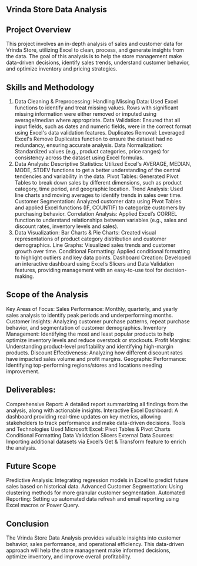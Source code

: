 Vrinda Store Data Analysis
---------------------------------

Project Overview
-----------------------------

This project involves an in-depth analysis of sales and customer data for Vrinda Store, utilizing Excel to clean, process, and generate insights from the data. The goal of this analysis is to help the store management make data-driven decisions, identify sales trends, understand customer behavior, and optimize inventory and pricing strategies.

Skills and Methodology
------------------------------------------------
1. Data Cleaning & Preprocessing:
Handling Missing Data: Used Excel functions to identify and treat missing values. Rows with significant missing information were either removed or imputed using average/median where appropriate.
Data Validation: Ensured that all input fields, such as dates and numeric fields, were in the correct format using Excel's data validation features.
Duplicates Removal: Leveraged Excel's Remove Duplicates function to ensure the dataset had no redundancy, ensuring accurate analysis.
Data Normalization: Standardized values (e.g., product categories, price ranges) for consistency across the dataset using Excel formulas.
2. Data Analysis:
Descriptive Statistics: Utilized Excel's AVERAGE, MEDIAN, MODE, STDEV functions to get a better understanding of the central tendencies and variability in the data.
Pivot Tables: Generated Pivot Tables to break down sales by different dimensions, such as product category, time period, and geographic location.
Trend Analysis: Used line charts and moving averages to identify trends in sales over time.
Customer Segmentation: Analyzed customer data using Pivot Tables and applied Excel functions (IF, COUNTIF) to categorize customers by purchasing behavior.
Correlation Analysis: Applied Excel’s CORREL function to understand relationships between variables (e.g., sales and discount rates, inventory levels and sales).
3. Data Visualization:
Bar Charts & Pie Charts: Created visual representations of product category distribution and customer demographics.
Line Graphs: Visualized sales trends and customer growth over time.
Conditional Formatting: Applied conditional formatting to highlight outliers and key data points.
Dashboard Creation: Developed an interactive dashboard using Excel’s Slicers and Data Validation features, providing management with an easy-to-use tool for decision-making.

Scope of the Analysis
-----------------------------------------
Key Areas of Focus:
Sales Performance: Monthly, quarterly, and yearly sales analysis to identify peak periods and underperforming months.
Customer Insights: Analyzing customer purchase patterns, repeat purchase behavior, and segmentation of customer demographics.
Inventory Management: Identifying the most and least popular products to help optimize inventory levels and reduce overstock or stockouts.
Profit Margins: Understanding product-level profitability and identifying high-margin products.
Discount Effectiveness: Analyzing how different discount rates have impacted sales volume and profit margins.
Geographic Performance: Identifying top-performing regions/stores and locations needing improvement.

Deliverables:
------------------------------------------------
Comprehensive Report: A detailed report summarizing all findings from the analysis, along with actionable insights.
Interactive Excel Dashboard: A dashboard providing real-time updates on key metrics, allowing stakeholders to track performance and make data-driven decisions.
Tools and Technologies Used
Microsoft Excel:
Pivot Tables & Pivot Charts
Conditional Formatting
Data Validation
Slicers
External Data Sources:
Importing additional datasets via Excel’s Get & Transform feature to enrich the analysis.

Future Scope
-----------------------------
Predictive Analysis: Integrating regression models in Excel to predict future sales based on historical data.
Advanced Customer Segmentation: Using clustering methods for more granular customer segmentation.
Automated Reporting: Setting up automated data refresh and email reporting using Excel macros or Power Query.

Conclusion
------------------------------
The Vrinda Store Data Analysis provides valuable insights into customer behavior, sales performance, and operational efficiency. This data-driven approach will help the store management make informed decisions, optimize inventory, and improve overall profitability.


